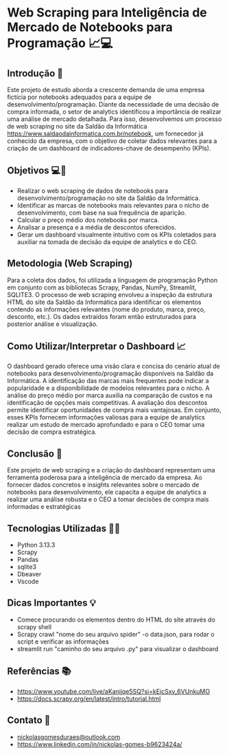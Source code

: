 # Web Scraping para Inteligência de Mercado de Notebooks para Programação 📈💻

## Introdução 📌
Este projeto de estudo aborda a crescente demanda de uma empresa fictícia por notebooks adequados para a equipe de desenvolvimento/programação. 
Diante da necessidade de uma decisão de compra informada, o setor de analytics identificou a importância de realizar uma análise de mercado detalhada. 
Para isso, desenvolvemos um processo de web scraping no site da Saldão da Informática https://www.saldaodainformatica.com.br/notebook, um fornecedor já conhecido da empresa, 
com o objetivo de coletar dados relevantes para a criação de um dashboard de indicadores-chave de desempenho (KPIs).

## Objetivos 💻🛒
* Realizar o web scraping de dados de notebooks para desenvolvimento/programação no site da Saldão da Informática.
* Identificar as marcas de notebooks mais relevantes para o nicho de desenvolvimento, com base na sua frequência de aparição.
* Calcular o preço médio dos notebooks por marca.
* Analisar a presença e a média de descontos oferecidos.
* Gerar um dashboard visualmente intuitivo com os KPIs coletados para auxiliar na tomada de decisão da equipe de analytics e do CEO.

## Metodologia (Web Scraping)
Para a coleta dos dados, foi utilizada a linguagem de programação Python em conjunto com as bibliotecas Scrapy, Pandas, NumPy, Streamlit, SQLITE3. 
O processo de web scraping envolveu a inspeção da estrutura HTML do site da Saldão da Informática para identificar os elementos contendo as informações relevantes 
(nome do produto, marca, preço, desconto, etc.). 
Os dados extraídos foram então estruturados para posterior análise e visualização.

## Como Utilizar/Interpretar o Dashboard 📈
O dashboard gerado oferece uma visão clara e concisa do cenário atual de notebooks para desenvolvimento/programação disponíveis na Saldão da Informática. 
A identificação das marcas mais frequentes pode indicar a popularidade e a disponibilidade de modelos relevantes para o nicho. 
A análise do preço médio por marca auxilia na comparação de custos e na identificação de opções mais competitivas. 
A avaliação dos descontos permite identificar oportunidades de compra mais vantajosas. 
Em conjunto, esses KPIs fornecem informações valiosas para a equipe de analytics realizar um estudo de mercado aprofundado e para o CEO tomar uma decisão de compra estratégica.

## Conclusão 📌
Este projeto de web scraping e a criação do dashboard representam uma ferramenta poderosa para a inteligência de mercado da empresa. 
Ao fornecer dados concretos e insights relevantes sobre o mercado de notebooks para desenvolvimento, 
ele capacita a equipe de analytics a realizar uma análise robusta e o CEO a tomar decisões de compra mais informadas e estratégicas

## Tecnologias Utilizadas 👩‍💻
* Python 3.13.3
* Scrapy
* Pandas
* sqlite3
* Dbeaver
* Vscode

## Dicas Importantes 💡
* Comece procurando os elementos dentro do HTML do site através do scrapy shell
* Scrapy crawl "nome do seu arquivo spider" -o data.json, para rodar o script e verificar as informações
* streamlit run "caminho do seu arquivo .py" para visualizar o dashboard

## Referências 📚
* https://www.youtube.com/live/aKanijqe5SQ?si=kEicSxy_6VUnkuMO
* https://docs.scrapy.org/en/latest/intro/tutorial.html

## Contato 📲
* nickolasgomesduraes@outlook.com
* https://www.linkedin.com/in/nickolas-gomes-b9623424a/
